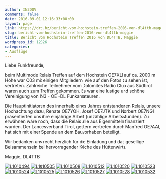 ```yaml
---
author: IN3DOV
comments: false
date: 2016-09-01 12:16:33+00:00
layout: page
link: https://drc.bz/bericht-vom-hochstein-treffen-2016-von-dl4ttb-maggie/
slug: bericht-vom-hochstein-treffen-2016-von-dl4ttb-maggie
title: Bericht vom Hochstein Treffen 2016 von DL4TTB, Maggie
wordpress_id: 12826
categories:
- Ausflüge
---
```


Liebe Funkfreunde,

beim Multimode Relais Treffen auf dem Hochstein OE7XLI auf ca. 2000 m Höhe war C03 mit einigen Mitgliedern, wie auf den Fotos zu sehen ist, vertreten. Zahlreiche Teilnehmer vom Dolomites Radio Club aus Südtirol waren auch zum Treffen gekommen. Es war eine lustige und schöne Vereinigung von IN3 - OE -DL Funkamateuren.

Die Hauptinitiatoren des innerhalb eines Jahres entstandenen Relais, unsere Hochachtung dazu, Renate OE7YQH, Josef OE7JTK und Norbert OE7NGI präsentierten uns ihre einjährige Arbeit (unzählige Arbeitsstunden). Zu erwähnen wäre noch, dass die Relais alle aus Eigenmitteln finanziert wurden. Der Landesverband Tirol, gestern vertreten durch Manfred OE7AAI, hat sich mit einer Spende an dem Bauvorhaben beteiligt.

Wir bedanken uns recht herzlich für die Einladung und das gesellige Beisammensein bei hervorragender Küche des Hüttenwirts.

Maggie, DL4TTB










[![L1010494](https://drc.bz/wp-content/uploads/2016/08/L1010494-1024x568.jpg)](https://drc.bz/wp-content/uploads/2016/08/L1010494.jpg) [![L1010505](https://drc.bz/wp-content/uploads/2016/08/L1010505-685x1024.jpg)](https://drc.bz/wp-content/uploads/2016/08/L1010505.jpg) [![L1010508](https://drc.bz/wp-content/uploads/2016/08/L1010508-685x1024.jpg)](https://drc.bz/wp-content/uploads/2016/08/L1010508.jpg) [![L1010512](https://drc.bz/wp-content/uploads/2016/08/L1010512-1024x854.jpg)](https://drc.bz/wp-content/uploads/2016/08/L1010512.jpg) [![L1010520](https://drc.bz/wp-content/uploads/2016/08/L1010520-1024x646.jpg)](https://drc.bz/wp-content/uploads/2016/08/L1010520.jpg) [![L1010523](https://drc.bz/wp-content/uploads/2016/08/L1010523-1024x685.jpg)](https://drc.bz/wp-content/uploads/2016/08/L1010523.jpg) [![L1010524](https://drc.bz/wp-content/uploads/2016/08/L1010524-1024x741.jpg)](https://drc.bz/wp-content/uploads/2016/08/L1010524.jpg) [![L1010525](https://drc.bz/wp-content/uploads/2016/08/L1010525-1024x685.jpg)](https://drc.bz/wp-content/uploads/2016/08/L1010525.jpg) [![L1010526](https://drc.bz/wp-content/uploads/2016/08/L1010526-1024x685.jpg)](https://drc.bz/wp-content/uploads/2016/08/L1010526.jpg) [![L1010527](https://drc.bz/wp-content/uploads/2016/08/L1010527-685x1024.jpg)](https://drc.bz/wp-content/uploads/2016/08/L1010527.jpg) [![L1010528](https://drc.bz/wp-content/uploads/2016/08/L1010528-1024x685.jpg)](https://drc.bz/wp-content/uploads/2016/08/L1010528.jpg) [![L1010532](https://drc.bz/wp-content/uploads/2016/08/L1010532-1024x820.jpg)](https://drc.bz/wp-content/uploads/2016/08/L1010532.jpg)
